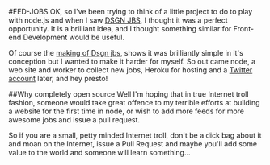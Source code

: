 #FED-JOBS
OK, so I've been trying to think of a little project to do to play with node.js and when I saw [DSGN JBS](http://www.dsgnjbs.com/), I thought it was a perfect opportunity. It is a brilliant idea, and I thought something similar for Front-end Development would be useful.

Of course the [making of Dsgn jbs](http://tomcavill.com/blog/building-dsgn-jbs/), shows it was brilliantly simple in it's conception but I wanted to make it harder for myself. So out came node, a web site and worker to collect new jobs, Heroku for hosting and a [Twitter account](https://twitter.com/fed_jobs) later, and hey presto!

##Why completely open source
Well I'm hoping that in true Internet troll fashion, someone would take great offence to my terrible efforts at building a website for the first time in node, or wish to add more feeds for more awesome jobs and issue a pull request.

So if you are a small, petty minded Internet troll, don't be a dick bag about it and moan on the Internet, issue a Pull Request and maybe you'll add some value to the world and someone will learn something...
